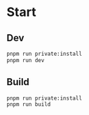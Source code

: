 # Start

## Dev

```bash
pnpm run private:install
pnpm run dev
```

## Build

```bash
pnpm run private:install
pnpm run build
```
